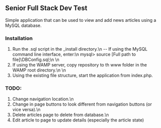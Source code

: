 ## Senior Full Stack Dev Test

Simple application that can be used to view and add news articles using a MySQL database.

### Installation

1. Run the .sql script in the _install directory.\n
  -- If using the MySQL command line interface, enter:\n
    mysql> source [Full path to file]\DBConfig.sql;\n
\n    
2. If using the WAMP server, copy repository to th www folder in the WAMP root directory.\n
\n
3. Using the existing file structure, start the application from index.php.

### TODO:

1. Change navigation location.\n
2. Change in page buttons to look different from navigation buttons (or vice versa).\n
3. Delete articles page to delete from database.\n
4. Edit article to page to update details (especially the article state)
